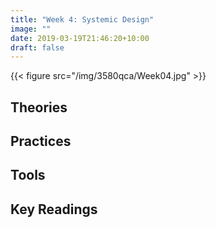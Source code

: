 ```yaml
---
title: "Week 4: Systemic Design"
image: ""
date: 2019-03-19T21:46:20+10:00
draft: false
---
```

{{< figure src="/img/3580qca/Week04.jpg" >}}

## Theories


## Practices


## Tools 


## Key Readings

